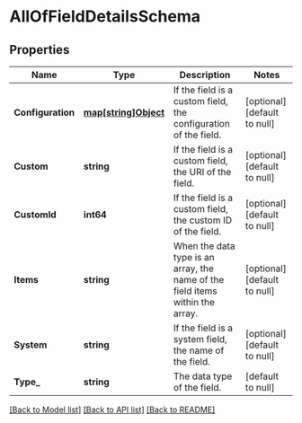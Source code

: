 # AllOfFieldDetailsSchema

## Properties
Name | Type | Description | Notes
------------ | ------------- | ------------- | -------------
**Configuration** | [**map[string]Object**](.md) | If the field is a custom field, the configuration of the field. | [optional] [default to null]
**Custom** | **string** | If the field is a custom field, the URI of the field. | [optional] [default to null]
**CustomId** | **int64** | If the field is a custom field, the custom ID of the field. | [optional] [default to null]
**Items** | **string** | When the data type is an array, the name of the field items within the array. | [optional] [default to null]
**System** | **string** | If the field is a system field, the name of the field. | [optional] [default to null]
**Type_** | **string** | The data type of the field. | [default to null]

[[Back to Model list]](../README.md#documentation-for-models) [[Back to API list]](../README.md#documentation-for-api-endpoints) [[Back to README]](../README.md)

